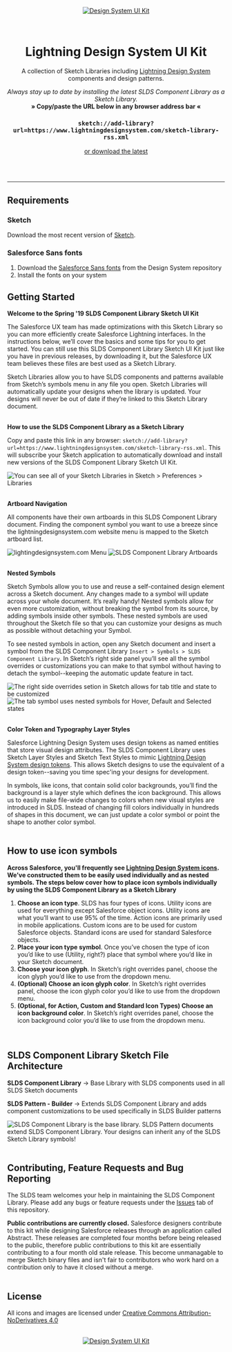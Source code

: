 <p align="center">
<a href="https://github.com/salesforce-ux/design-system-ui-kit/archive/master.zip"><img src="https://user-images.githubusercontent.com/1750832/41082861-8013ecba-69e4-11e8-8149-7eaa94825b19.png" alt="Design System UI Kit" /></a>
</p>
<br />
<h1 align="center" style="border-bottom:none;">Lightning Design System UI Kit</h1>
<p align="center">
A collection of Sketch Libraries including <a href="https://www.lightningdesignsystem.com">Lightning Design System</a> components and design patterns.
</p>
<p align="center"><i>Always stay up to date by installing the latest SLDS Component Library as a Sketch Library.</i>
<br />
  <strong>» Copy/paste the URL below in any browser address bar «</strong></p>
<h3 align="center"><code>sketch://add-library?url=https://www.lightningdesignsystem.com/sketch-library-rss.xml</code></h3>
<p align="center"><a href="https://github.com/salesforce-ux/design-system-ui-kit/archive/master.zip">or download the latest</a></p>
<br />
<br />

----

## Requirements

### Sketch

Download the most recent version of [Sketch](https://www.sketchapp.com/).

### Salesforce Sans fonts

1. Download the [Salesforce Sans fonts](https://github.com/salesforce-ux/design-system/tree/master/assets/fonts) from the Design System repository
2. Install the fonts on your system

## Getting Started

**Welcome to the Spring '19 SLDS Component Library Sketch UI Kit**

The Salesforce UX team has made optimizations with this Sketch Library so you can more efficiently create Salesforce Lightning interfaces. In the instructions below, we’ll cover the basics and some tips for you to get started. You can still use this SLDS Component Library Sketch UI Kit just like you have in previous releases, by downloading it, but the Salesforce UX team believes these files are best used as a Sketch Library.

Sketch Libraries allow you to have SLDS components and patterns available from Sketch’s symbols menu in any file you open. Sketch Libraries will automatically update your designs when the library is updated. Your designs will never be out of date if they’re linked to this Sketch Library document.
<br />
<br />

**How to use the SLDS Component Library as a Sketch Library**

Copy and paste this link in any browser: `sketch://add-library?url=https://www.lightningdesignsystem.com/sketch-library-rss.xml`. This will subscribe your Sketch application to automatically download and install new versions of the SLDS Component Library Sketch UI Kit.

![You can see all of your Sketch Libraries in Sketch > Preferences > Libraries](https://user-images.githubusercontent.com/1750832/41635016-3aa5d32a-73fb-11e8-97dd-41cf9e940735.png)
<br />
<br />

**Artboard Navigation**

All components have their own artboards in this SLDS Component Library document. Finding the component symbol you want to use a breeze since the lightningdesignsystem.com website menu is mapped to the Sketch artboard list.

![lightingdesignsystem.com Menu](https://user-images.githubusercontent.com/1750832/41117594-58d53dbc-6a42-11e8-82d9-7b188bbd2f74.png)
![SLDS Component Library Artboards](https://user-images.githubusercontent.com/1750832/41117593-58b16270-6a42-11e8-9585-372732bfe673.png)
<br />
<br />

**Nested Symbols**

Sketch Symbols allow you to use and reuse a self-contained design element across a Sketch document. Any changes made to a symbol will update across your whole document. It’s really handy! Nested symbols allow for even more customization, without breaking the symbol from its source, by adding symbols inside other symbols. These nested symbols are used throughout the Sketch file so that you can customize your designs as much as possible without detaching your Symbol.

To see nested symbols in action, open any Sketch document and insert a symbol from the SLDS Component Library `Insert > Symbols > SLDS Component Library`. In Sketch’s right side panel you’ll see all the symbol overrides or customizations you can make to that symbol without having to detach the symbol--keeping the automatic update feature in tact.

![The right side overrides setion in Sketch allows for tab title and state to be customized](https://user-images.githubusercontent.com/1750832/41117591-587bdd58-6a42-11e8-8213-0b0c84f7eb21.png)
![The tab symbol uses nested symbols for Hover, Default and Selected states](https://user-images.githubusercontent.com/1750832/41117592-58941256-6a42-11e8-9be7-d9a8bbe9b339.png)
<br />
<br />

**Color Token and Typography Layer Styles**

Salesforce Lightning Design System uses design tokens as named entities that store visual design attributes. The SLDS Component Library uses Sketch Layer Styles and Sketch Text Styles to mimic [Lightning Design System design tokens](https://www.lightningdesignsystem.com/design-tokens/). This allows Sketch designs to use the equivalent of a design token--saving you time spec'ing your designs for development.

In symbols, like icons, that contain solid color backgrounds, you’ll find the background is a layer style which defines the icon background. This allows us to easily make file-wide changes to colors when new visual styles are introduced in SLDS. Instead of changing fill colors individually in hundreds of shapes in this document, we can just update a color symbol or point the shape to another color symbol.
<br />
<br />

## How to use icon symbols

**Across Salesforce, you'll frequently see [Lightning Design System icons](https://www.lightningdesignsystem.com/icons/). We’ve constructed them to be easily used individually and as nested symbols. The steps below cover how to place icon symbols individually by using the SLDS Component Library as a Sketch Library**

1. **Choose an icon type**. SLDS has four types of icons. Utility icons are used for everything except Salesforce object icons. Utility icons are what you’ll want to use 95% of the time. Action icons are primarily used in mobile applications. Custom icons are to be used for custom Salesforce objects. Standard icons are used for standard Salesforce objects. 
2. **Place your icon type symbol**. Once you’ve chosen the type of icon you’d like to use (Utility, right?) place that symbol where you’d like in your Sketch document.
3. **Choose your icon glyph**. In Sketch’s right overrides panel, choose the icon glyph you’d like to use from the dropdown menu.
4. **(Optional) Choose an icon glyph color**. In Sketch’s right overrides panel, choose the icon glyph color you’d like to use from the dropdown menu.
5. **(Optional, for Action, Custom and Standard Icon Types) Choose an icon background color**. In Sketch’s right overrides panel, choose the icon background color you’d like to use from the dropdown menu.
<br />

## SLDS Component Library Sketch File Architecture

**SLDS Component Library** -> Base Library with SLDS components used in all SLDS Sketch documents

**SLDS Pattern - Builder** -> Extends SLDS Component Library and adds component customizations to be used specifically in SLDS Builder patterns

![SLDS Component Library is the base library. SLDS Pattern documents extend SLDS Component Library. Your designs can inherit any of the SLDS Sketch Library symbols!](https://user-images.githubusercontent.com/1750832/41634584-3e97204e-73f9-11e8-97c4-77a648f38768.png?s=100)
<br />
<br />


## Contributing, Feature Requests and Bug Reporting

The SLDS team welcomes your help in maintaining the SLDS Component Library. Please add any bugs or feature requests under the [Issues](https://github.com/salesforce-ux/design-system-ui-kit/issues) tab of this repository.

**Public contributions are currently closed.** Salesforce designers contribute to this kit while designing Salesforce releases through an application called Abstract. These releases are completed four months before being released to the public, therefore public contributions to this kit are essentially contributing to a four month old stale release. This become unmanagable to merge Sketch binary files and isn't fair to contributors who work hard on a contribution only to have it closed without a merge.
<br />
<br />


## License

All icons and images are licensed under [Creative Commons Attribution-NoDerivatives 4.0](https://github.com/salesforce-ux/licenses/blob/master/LICENSE-icons-images.txt)
<br />
<br />
<p align="center">
<a href="https://github.com/salesforce-ux/design-system-ui-kit/archive/master.zip"><img src="https://user-images.githubusercontent.com/1750832/41082860-7ffe3c1c-69e4-11e8-9b0f-813cf9be1395.png" alt="Design System UI Kit" /></a>
</p>

